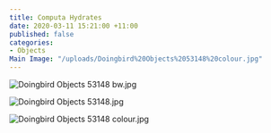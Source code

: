 ```yaml
---
title: Computa Hydrates
date: 2020-03-11 15:21:00 +11:00
published: false
categories:
- Objects
Main Image: "/uploads/Doingbird%20Objects%2053148%20colour.jpg"
---
```


![Doingbird Objects 53148 bw.jpg](/uploads/Doingbird%20Objects%2053148%20bw.jpg)

![Doingbird Objects 53148.jpg](/uploads/Doingbird%20Objects%2053148.jpg)

![Doingbird Objects 53148 colour.jpg](/uploads/Doingbird%20Objects%2053148%20colour.jpg)